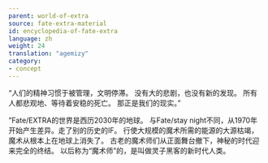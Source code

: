 ```yaml
---
parent: world-of-extra
source: fate-extra-material
id: encyclopedia-of-fate-extra
language: zh
weight: 24
translation: "agemizy"
category:
- concept
---
```


“人们的精神习惯于被管理，文明停滞。
没有大的悲剧，也没有新的发现。
所有人都悲观地、等待着安稳的死亡。
那正是我们的现实。”

”Fate/EXTRA的世界是西历2030年的地球。
与Fate/stay night不同，从1970年开始产生差异。走了别的历史的IF。
行使大规模的魔术所需的能源的大源枯竭，魔术从根本上在地球上消失了。
古老的魔术师们从正面舞台撤下，神秘的时代迎来完全的终结。
以后称为“魔术师”的，是叫做灵子黑客的新时代人类。
